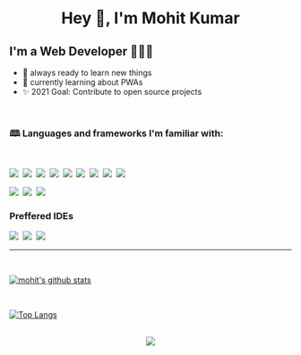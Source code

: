 <h1 align="center">Hey 👋, I'm Mohit Kumar</h1>

## I'm a Web Developer 👨🏽‍💻

- 🌱 always ready to learn new things
- 🔭 currently learning about PWAs
- ✨ 2021 Goal: Contribute to open source projects

<br>

### 🕮 Languages and frameworks I'm familiar with:

<br>

<!-- languages -->
<img src="https://img.shields.io/badge/HTML%20-red?logo=HTML5&style=for-the-badge&logoColor=ffffff">&nbsp;
<img src="https://img.shields.io/badge/CSS%20-blue?logo=css3&style=for-the-badge">&nbsp;
<img src="https://img.shields.io/badge/JAVASCRIPT%20-f7df1e?logo=JavaScript&style=for-the-badge&logoColor=ffffff">&nbsp;
<img src="https://img.shields.io/badge/C%20-a8b9cc?logo=c&style=for-the-badge&logoColor=ffffff">&nbsp;
<img src="https://img.shields.io/badge/c++%20-00599c?logo=c++&style=for-the-badge&logoColor=ffffff">&nbsp;
<img src="https://img.shields.io/badge/PYTHON%20-3776ab?logo=python&style=for-the-badge&logoColor=ffffff">&nbsp;
<img src="https://img.shields.io/badge/BASH%20-4eaa25?logo=gnu%20bash&style=for-the-badge&logoColor=ffffff">&nbsp;
<img src="https://img.shields.io/badge/JAVA%20-007396?logo=java&style=for-the-badge&logoColor=ffffff">&nbsp;
<img src="https://img.shields.io/badge/SASS%20-cc6699?logo=sass&style=for-the-badge&logoColor=ffffff">&nbsp;



<!-- frameworks and runtime environments -->
<img src="https://img.shields.io/badge/NODE JS%20-339933?logo=node.js&style=for-the-badge&logoColor=ffffff">&nbsp;
<img src="https://img.shields.io/badge/REACT%20-61dafb?logo=react&style=for-the-badge&logoColor=ffffff">&nbsp;
<img src="https://img.shields.io/badge/BOOTSTRAP%20-7952b3?logo=Bootstrap&style=for-the-badge&logoColor=ffffff">&nbsp;


### Preffered IDEs

<img src="https://img.shields.io/badge/VS CODE%20-007acc?logo=visual%20studio%20code&style=for-the-badge&logoColor=ffffff">&nbsp;
<img src="https://img.shields.io/badge/ECLIPSE IDE%20-2c2255?logo=eclipse%20ide&style=for-the-badge&logoColor=ffffff">&nbsp;
<img src="https://img.shields.io/badge/INTELLIJ IDEA%20-000000?logo=intellij%20idea&style=for-the-badge&logoColor=ffffff">&nbsp;

---

<br>

[![mohit's github stats](https://github-readme-stats.vercel.app/api?username=mohitk0208&count_private=true&show_icons=true&theme=merko)](https://github.com/anuraghazra/github-readme-stats)

<br>

[![Top Langs](https://github-readme-stats.vercel.app/api/top-langs/?username=mohitk0208&layout=compact&theme=merko)](https://github.com/anuraghazra/github-readme-stats)

<br>

<div width="100%" align="center">
<img src="https://komarev.com/ghpvc/?username=mohitk0208" >
</div>
